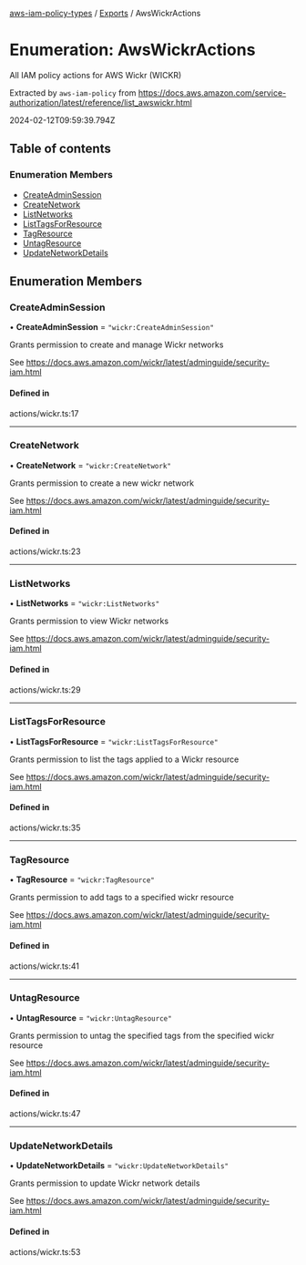 [aws-iam-policy-types](../README.md) / [Exports](../modules.md) / AwsWickrActions

# Enumeration: AwsWickrActions

All IAM policy actions for AWS Wickr (WICKR)

Extracted by `aws-iam-policy` from
https://docs.aws.amazon.com/service-authorization/latest/reference/list_awswickr.html

2024-02-12T09:59:39.794Z

## Table of contents

### Enumeration Members

- [CreateAdminSession](AwsWickrActions.md#createadminsession)
- [CreateNetwork](AwsWickrActions.md#createnetwork)
- [ListNetworks](AwsWickrActions.md#listnetworks)
- [ListTagsForResource](AwsWickrActions.md#listtagsforresource)
- [TagResource](AwsWickrActions.md#tagresource)
- [UntagResource](AwsWickrActions.md#untagresource)
- [UpdateNetworkDetails](AwsWickrActions.md#updatenetworkdetails)

## Enumeration Members

### CreateAdminSession

• **CreateAdminSession** = ``"wickr:CreateAdminSession"``

Grants permission to create and manage Wickr networks

See https://docs.aws.amazon.com/wickr/latest/adminguide/security-iam.html

#### Defined in

actions/wickr.ts:17

___

### CreateNetwork

• **CreateNetwork** = ``"wickr:CreateNetwork"``

Grants permission to create a new wickr network

See https://docs.aws.amazon.com/wickr/latest/adminguide/security-iam.html

#### Defined in

actions/wickr.ts:23

___

### ListNetworks

• **ListNetworks** = ``"wickr:ListNetworks"``

Grants permission to view Wickr networks

See https://docs.aws.amazon.com/wickr/latest/adminguide/security-iam.html

#### Defined in

actions/wickr.ts:29

___

### ListTagsForResource

• **ListTagsForResource** = ``"wickr:ListTagsForResource"``

Grants permission to list the tags applied to a Wickr resource

See https://docs.aws.amazon.com/wickr/latest/adminguide/security-iam.html

#### Defined in

actions/wickr.ts:35

___

### TagResource

• **TagResource** = ``"wickr:TagResource"``

Grants permission to add tags to a specified wickr resource

See https://docs.aws.amazon.com/wickr/latest/adminguide/security-iam.html

#### Defined in

actions/wickr.ts:41

___

### UntagResource

• **UntagResource** = ``"wickr:UntagResource"``

Grants permission to untag the specified tags from the specified wickr resource

See https://docs.aws.amazon.com/wickr/latest/adminguide/security-iam.html

#### Defined in

actions/wickr.ts:47

___

### UpdateNetworkDetails

• **UpdateNetworkDetails** = ``"wickr:UpdateNetworkDetails"``

Grants permission to update Wickr network details

See https://docs.aws.amazon.com/wickr/latest/adminguide/security-iam.html

#### Defined in

actions/wickr.ts:53

